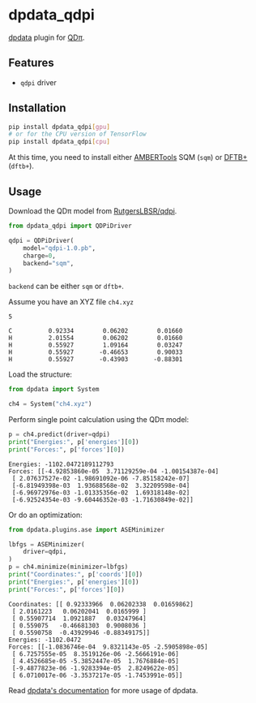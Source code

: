 # dpdata_qdpi

[dpdata](https://github.com/deepmodeling/dpdata) plugin for [QDπ](https://github.com/njzjz/qdpi).

## Features

* `qdpi` driver

## Installation

```sh
pip install dpdata_qdpi[gpu]
# or for the CPU version of TensorFlow
pip install dpdata_qdpi[cpu]
```

At this time, you need to install either [AMBERTools](ambermd.org/) SQM (`sqm`) or [DFTB+](https://github.com/dftbplus/dftbplus/) (`dftb+`).

## Usage

Download the QDπ model from [RutgersLBSR/qdpi](https://gitlab.com/RutgersLBSR/qdpi).

```py
from dpdata_qdpi import QDPiDriver

qdpi = QDPiDriver(
    model="qdpi-1.0.pb",
    charge=0,
    backend="sqm",
)
```
`backend` can be either `sqm` or `dftb+`.

Assume you have an XYZ file `ch4.xyz`

```xyz
5

C          0.92334        0.06202        0.01660
H          2.01554        0.06202        0.01660
H          0.55927        1.09164        0.03247
H          0.55927       -0.46653        0.90033
H          0.55927       -0.43903       -0.88301
```

Load the structure:

```py
from dpdata import System

ch4 = System("ch4.xyz")
```

Perform single point calculation using the QDπ model:

```py
p = ch4.predict(driver=qdpi)
print("Energies:", p['energies'][0])
print("Forces:", p['forces'][0])
```

```
Energies: -1102.0472189112793
Forces: [[-4.92853860e-05  3.71129259e-04 -1.00154387e-04]
 [ 2.07637527e-02 -1.98691092e-06 -7.85158242e-07]
 [-6.81949398e-03  1.93688568e-02  3.32209598e-04]
 [-6.96972976e-03 -1.01335356e-02  1.69318148e-02]
 [-6.92524354e-03 -9.60446352e-03 -1.71630849e-02]]
```

Or do an optimization:
```py
from dpdata.plugins.ase import ASEMinimizer

lbfgs = ASEMinimizer(
    driver=qdpi,
)
p = ch4.minimize(minimizer=lbfgs)
print("Coordinates:", p['coords'][0])
print("Energies:", p['energies'][0])
print("Forces:", p['forces'][0])
```

```
Coordinates: [[ 0.92333966  0.06202338  0.01659862]
 [ 2.0161223   0.06202041  0.0165999 ]
 [ 0.55907714  1.0921887   0.03247964]
 [ 0.559075   -0.46681303  0.9008036 ]
 [ 0.5590758  -0.43929946 -0.88349175]]
Energies: -1102.0472
Forces: [[-1.0836746e-04  9.8321143e-05 -2.5905898e-05]
 [ 6.7257555e-05  8.3519126e-06 -2.5666191e-06]
 [ 4.4526685e-05 -5.3852447e-05  1.7676884e-05]
 [-9.4877823e-06 -1.9283394e-05  2.8249622e-05]
 [ 6.0710017e-06 -3.3537217e-05 -1.7453991e-05]]
```

Read [dpdata's documentation](https://docs.deepmodeling.com/projects/dpdata) for more usage of dpdata.
